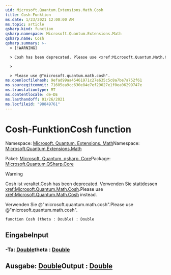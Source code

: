 ```yaml
---
uid: Microsoft.Quantum.Extensions.Math.Cosh
title: Cosh-Funktion
ms.date: 1/23/2021 12:00:00 AM
ms.topic: article
qsharp.kind: function
qsharp.namespace: Microsoft.Quantum.Extensions.Math
qsharp.name: Cosh
qsharp.summary: >-
  > [!WARNING]

  > Cosh has been deprecated. Please use <xref:Microsoft.Quantum.Math.Cosh> instead.

  >

  > Please use @"microsoft.quantum.math.cosh".
ms.openlocfilehash: 9efad99aa45461971c27e635c5c8a7be7a752f61
ms.sourcegitcommit: 71605ea9cc630e84e7ef29027e1f0ea06299747e
ms.translationtype: MT
ms.contentlocale: de-DE
ms.lasthandoff: 01/26/2021
ms.locfileid: "98849761"
---
```

# <a name="cosh-function"></a><span data-ttu-id="83774-102">Cosh-Funktion</span><span class="sxs-lookup"><span data-stu-id="83774-102">Cosh function</span></span>

<span data-ttu-id="83774-103">Namespace: [Microsoft. Quantum. Extensions. Math](xref:Microsoft.Quantum.Extensions.Math)</span><span class="sxs-lookup"><span data-stu-id="83774-103">Namespace: [Microsoft.Quantum.Extensions.Math](xref:Microsoft.Quantum.Extensions.Math)</span></span>

<span data-ttu-id="83774-104">Paket: [Microsoft. Quantum. qsharp. Core](https://nuget.org/packages/Microsoft.Quantum.QSharp.Core)</span><span class="sxs-lookup"><span data-stu-id="83774-104">Package: [Microsoft.Quantum.QSharp.Core](https://nuget.org/packages/Microsoft.Quantum.QSharp.Core)</span></span>


> [!WARNING]
> <span data-ttu-id="83774-105">Cosh ist veraltet.</span><span class="sxs-lookup"><span data-stu-id="83774-105">Cosh has been deprecated.</span></span> <span data-ttu-id="83774-106">Verwenden Sie stattdessen <xref:Microsoft.Quantum.Math.Cosh>.</span><span class="sxs-lookup"><span data-stu-id="83774-106">Please use <xref:Microsoft.Quantum.Math.Cosh> instead.</span></span>
>
> <span data-ttu-id="83774-107">Verwenden Sie @"microsoft.quantum.math.cosh".</span><span class="sxs-lookup"><span data-stu-id="83774-107">Please use @"microsoft.quantum.math.cosh".</span></span>



```qsharp
function Cosh (theta : Double) : Double
```


## <a name="input"></a><span data-ttu-id="83774-108">Eingabe</span><span class="sxs-lookup"><span data-stu-id="83774-108">Input</span></span>

### <a name="theta--double"></a><span data-ttu-id="83774-109">-Ta: [Double](xref:microsoft.quantum.lang-ref.double)</span><span class="sxs-lookup"><span data-stu-id="83774-109">theta : [Double](xref:microsoft.quantum.lang-ref.double)</span></span>





## <a name="output--double"></a><span data-ttu-id="83774-110">Ausgabe: [Double](xref:microsoft.quantum.lang-ref.double)</span><span class="sxs-lookup"><span data-stu-id="83774-110">Output : [Double](xref:microsoft.quantum.lang-ref.double)</span></span>

